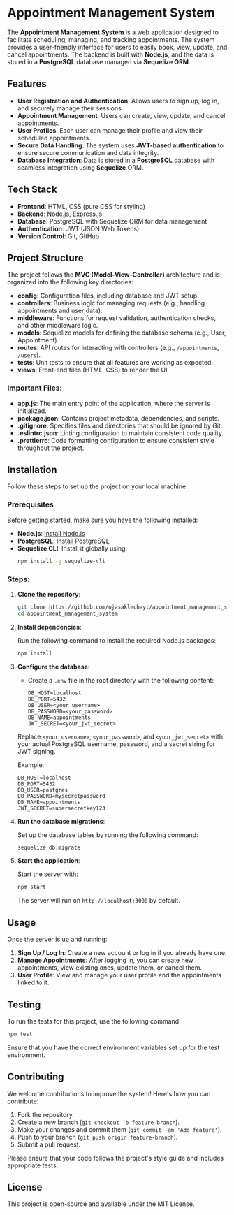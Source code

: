 # Appointment Management System

The **Appointment Management System** is a web application designed to facilitate scheduling, managing, and tracking appointments. The system provides a user-friendly interface for users to easily book, view, update, and cancel appointments. The backend is built with **Node.js**, and the data is stored in a **PostgreSQL** database managed via **Sequelize ORM**.

## Features

- **User Registration and Authentication**: Allows users to sign up, log in, and securely manage their sessions.
- **Appointment Management**: Users can create, view, update, and cancel appointments.
- **User Profiles**: Each user can manage their profile and view their scheduled appointments.
- **Secure Data Handling**: The system uses **JWT-based authentication** to ensure secure communication and data integrity.
- **Database Integration**: Data is stored in a **PostgreSQL** database with seamless integration using **Sequelize** ORM.

## Tech Stack

- **Frontend**: HTML, CSS (pure CSS for styling)
- **Backend**: Node.js, Express.js
- **Database**: PostgreSQL with Sequelize ORM for data management
- **Authentication**: JWT (JSON Web Tokens)
- **Version Control**: Git, GitHub

## Project Structure

The project follows the **MVC (Model-View-Controller)** architecture and is organized into the following key directories:

- **config**: Configuration files, including database and JWT setup.
- **controllers**: Business logic for managing requests (e.g., handling appointments and user data).
- **middleware**: Functions for request validation, authentication checks, and other middleware logic.
- **models**: Sequelize models for defining the database schema (e.g., User, Appointment).
- **routes**: API routes for interacting with controllers (e.g., `/appointments`, `/users`).
- **tests**: Unit tests to ensure that all features are working as expected.
- **views**: Front-end files (HTML, CSS) to render the UI.

### Important Files:

- **app.js**: The main entry point of the application, where the server is initialized.
- **package.json**: Contains project metadata, dependencies, and scripts.
- **.gitignore**: Specifies files and directories that should be ignored by Git.
- **.eslintrc.json**: Linting configuration to maintain consistent code quality.
- **.prettierrc**: Code formatting configuration to ensure consistent style throughout the project.

## Installation

Follow these steps to set up the project on your local machine:

### Prerequisites

Before getting started, make sure you have the following installed:

- **Node.js**: [Install Node.js](https://nodejs.org/)
- **PostgreSQL**: [Install PostgreSQL](https://www.postgresql.org/download/)
- **Sequelize CLI**: Install it globally using:
  ```bash
  npm install -g sequelize-cli
  ```

### Steps:

1. **Clone the repository**:

   ```bash
   git clone https://github.com/ojasaklechayt/appointment_management_system.git
   cd appointment_management_system
   ```

2. **Install dependencies**:

   Run the following command to install the required Node.js packages:

   ```bash
   npm install
   ```

3. **Configure the database**:
   - Create a `.env` file in the root directory with the following content:

     ```plaintext
     DB_HOST=localhost
     DB_PORT=5432
     DB_USER=<your_username>
     DB_PASSWORD=<your_password>
     DB_NAME=appointments
     JWT_SECRET=<your_jwt_secret>
     ```

   Replace `<your_username>`, `<your_password>`, and `<your_jwt_secret>` with your actual PostgreSQL username, password, and a secret string for JWT signing.

   Example:

   ```plaintext
   DB_HOST=localhost
   DB_PORT=5432
   DB_USER=postgres
   DB_PASSWORD=mysecretpassword
   DB_NAME=appointments
   JWT_SECRET=supersecretkey123
   ```

4. **Run the database migrations**:

   Set up the database tables by running the following command:

   ```bash
   sequelize db:migrate
   ```

5. **Start the application**:

   Start the server with:

   ```bash
   npm start
   ```

   The server will run on `http://localhost:3000` by default.

## Usage

Once the server is up and running:

1. **Sign Up / Log In**: Create a new account or log in if you already have one.
2. **Manage Appointments**: After logging in, you can create new appointments, view existing ones, update them, or cancel them.
3. **User Profile**: View and manage your user profile and the appointments linked to it.

## Testing

To run the tests for this project, use the following command:

```bash
npm test
```

Ensure that you have the correct environment variables set up for the test environment.

## Contributing

We welcome contributions to improve the system! Here's how you can contribute:

1. Fork the repository.
2. Create a new branch (`git checkout -b feature-branch`).
3. Make your changes and commit them (`git commit -am 'Add feature'`).
4. Push to your branch (`git push origin feature-branch`).
5. Submit a pull request.

Please ensure that your code follows the project's style guide and includes appropriate tests.

## License

This project is open-source and available under the MIT License.
